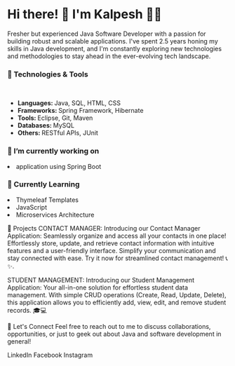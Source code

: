 <h1>Hi there! 👋 I'm Kalpesh 👨‍💻</h1>
Fresher but experienced Java Software Developer with a passion for building robust and scalable applications. I've spent 2.5 years honing my skills in Java development, and I'm constantly exploring new technologies and methodologies to stay ahead in the ever-evolving tech landscape.

<h3>🔧 Technologies & Tools</h3>
<br>

<ul>
  <li><b>Languages: </b> Java, SQL, HTML, CSS</li>
   <li><b>Frameworks: </b>Spring Framework, Hibernate</li>
  <li><b>Tools: </b>Eclipse, Git, Maven</li> 
  <li><b>Databases: </b> MySQL</li> 
  <li><b>Others: </b>RESTful APIs, JUnit</li>
</ul>


 
 

<h3>🔭 I’m currently working on</h3>
<li> application using Spring Boot</li>

<h3>🌱 Currently Learning</h3>
<li> Thymeleaf Templates</li>
<li>JavaScript</li>
<li>Microservices Architecture</li>


🚀 Projects
CONTACT MANAGER: Introducing our Contact Manager Application: Seamlessly organize and access all your contacts in one place! Effortlessly store, update, and retrieve contact information with intuitive features and a user-friendly interface. Simplify your communication and stay connected with ease. Try it now for streamlined contact management! 📞✨.

STUDENT MANAGEMENT: Introducing our Student Management Application: Your all-in-one solution for effortless student data management. With simple CRUD operations (Create, Read, Update, Delete), this application allows you to efficiently add, view, edit, and remove student records. 🎓💻

💬 Let's Connect
Feel free to reach out to me to discuss collaborations, opportunities, or just to geek out about Java and software development in general!

LinkedIn Facebook Instagram
